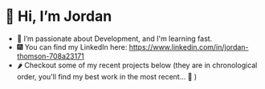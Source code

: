 # 👋 Hi, I’m Jordan
- 🌱 I’m passionate about Development, and I'm learning fast.
- 🎆 You can find my LinkedIn here: https://www.linkedin.com/in/jordan-thomson-708a23171
- 🌶️ Checkout some of my recent projects below (they are in chronological order, you'll find my best work in the most recent...  🙏 )

